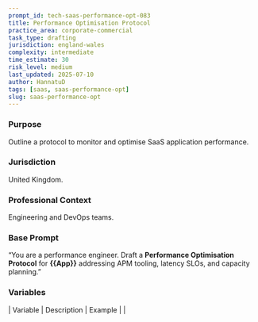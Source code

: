 ```yaml
---
prompt_id: tech-saas-performance-opt-083
title: Performance Optimisation Protocol
practice_area: corporate-commercial
task_type: drafting
jurisdiction: england-wales
complexity: intermediate
time_estimate: 30
risk_level: medium
last_updated: 2025-07-10
author: HannatuD
tags: [saas, saas-performance-opt]
slug: saas-performance-opt
---
```


### Purpose  
Outline a protocol to monitor and optimise SaaS application performance.

### Jurisdiction  
United Kingdom.

### Professional Context  
Engineering and DevOps teams.

### Base Prompt  
“You are a performance engineer. Draft a **Performance Optimisation Protocol** for **\{\{App\}\}** addressing APM tooling, latency SLOs, and capacity planning.”

### Variables  
| Variable | Description | Example |
|
